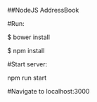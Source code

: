 ##NodeJS AddressBook

#Run:

$ bower install

$ npm install

#Start server:

 npm run start
 
#Navigate to localhost:3000